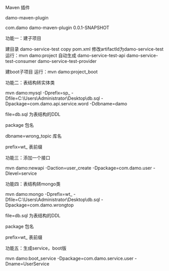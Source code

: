 Maven 插件

damo-maven-plugin

<plugin>
    <groupId>com.damo</groupId>
    <artifactId>damo-maven-plugin</artifactId>
    <version>0.0.1-SNAPSHOT</version>
</plugin>
        	
功能一：建子项目

建目录 damo-service-test
copy pom.xml
修改artifactId为damo-service-test
运行：mvn damo:project
自动生成
<module>damo-service-test-api</module>
<module>damo-service-test-consumer</module>
<module>damo-service-test-provider</module>


建boot子项目
运行：mvn damo:project_boot

功能二：表结构转实体类

mvn damo:mysql -Dprefix=sp_ -Dfile=C:\Users\Administrator\Desktop\db.sql -Dpackage=com.damo.api.service.word -Ddbname=damo

file=db.sql 为表结构的DDL

package 包名

dbname=wrong_topic 库名

prefix=wt_ 表前缀


功能三：添加一个接口

mvn damo:newapi -Daction=user_create -Dpackage=com.damo.user -Dlevel=service

功能四：表结构转mongo类

mvn damo:mongo -Dprefix=wt_ -Dfile=C:\Users\Administrator\Desktop\db.sql -Dpackage=com.damo.wrongtop 

file=db.sql 为表结构的DDL

package 包名

prefix=wt_ 表前缀


功能五：生成service，boot版

mvn damo:boot_service -Dpackage=com.damo.service.user  -Dname=UserService
